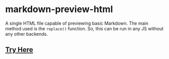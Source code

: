 # markdown-preview-html
A single HTML file capable of previewing basic Markdown. 
The main method used is the `replace()` function. So, this can be run in any JS without any other backends.

## [Try Here](https://ertghiu256.github.io/markdown-preview-html/)
